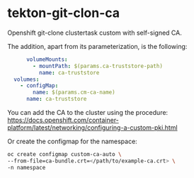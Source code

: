 # tekton-git-clon-ca

Openshift git-clone clustertask custom with self-signed CA.

The addition, apart from its parameterization, is the following:

```yaml
      volumeMounts:
        - mountPath: $(params.ca-truststore-path)
          name: ca-truststore
  volumes:
    - configMap:
        name: $(params.cm-ca-name)
      name: ca-truststore
```

You can add the CA to the cluster using the procedure: https://docs.openshift.com/container-platform/latest/networking/configuring-a-custom-pki.html

Or create the configmap for the namespace:

```bash
oc create configmap custom-ca-auto \
--from-file=ca-bundle.crt=</path/to/example-ca.crt> \
-n namespace
```
